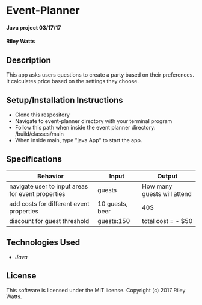 # Event-Planner

#### Java project 03/17/17

#### Riley Watts

## Description
This app asks users questions to create a party based on their preferences. It calculates price based on the settings they choose.

## Setup/Installation Instructions
* Clone this respository
* Navigate to event-planner directory with your terminal program
* Follow this path when inside the event planner directory: /build/classes/main
* When inside main, type "java App" to start the app.


## Specifications

|Behavior | Input | Output |
|---------|-------|--------|
|navigate user to input areas for event properties|guests|How many guests will attend|
|add costs for different event properties|10 guests, beer|40$|
|discount for guest threshold|guests:150|total cost = - $50|



## Technologies Used
* _Java_

## License
This software is licensed under the MIT license.
Copyright (c) 2017 Riley Watts.
